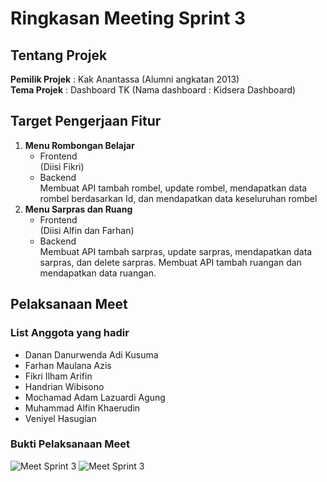 # Ringkasan Meeting Sprint 3

## Tentang Projek

**Pemilik Projek** : Kak Anantassa (Alumni angkatan 2013) <br>
**Tema Projek** : Dashboard TK (Nama dashboard : Kidsera Dashboard)

## Target Pengerjaan Fitur

1. **Menu Rombongan Belajar**
	- Frontend <br>
	(Diisi Fikri)
	- Backend <br>
	Membuat API tambah rombel, update rombel, mendapatkan data rombel berdasarkan Id, dan mendapatkan data keseluruhan rombel 
2. **Menu Sarpras dan Ruang**
	- Frontend <br>
	(Diisi Alfin dan Farhan)
	- Backend <br>
	Membuat API tambah sarpras, update sarpras, mendapatkan data sarpras, dan delete sarpras. Membuat API tambah ruangan dan mendapatkan data ruangan.

## Pelaksanaan Meet

### List Anggota yang hadir

- Danan Danurwenda Adi Kusuma
- Farhan Maulana Azis
- Fikri Ilham Arifin
- Handrian Wibisono
- Mochamad Adam Lazuardi Agung
- Muhammad Alfin Khaerudin
- Veniyel Hasugian

### Bukti Pelaksanaan Meet
![Meet Sprint 3]( https://imgur.com/m06Yz7a.png)
![Meet Sprint 3](  https://imgur.com/8ackT4Z.png)
